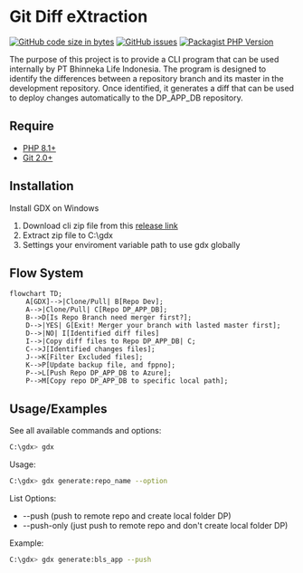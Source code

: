 # Git Diff eXtraction 
[![GitHub code size in bytes](https://img.shields.io/github/languages/code-size/vierilusen/git-diff-x)](https://github.com/vierilusen/git-diff-x)
[![GitHub issues](https://img.shields.io/github/issues/vierilusen/git-diff-x)](https://github.com/vierilusen/git-diff-x/issues)
[![Packagist PHP Version](https://img.shields.io/packagist/dependency-v/laravel-zero/laravel-zero/php)](https://github.com/vierilusen/git-diff-x/releases/tag/v1.0)

The purpose of this project is to provide a CLI program that can be used internally by PT Bhinneka Life Indonesia. The program is designed to identify the differences between a repository branch and its master in the development repository. Once identified, it generates a diff that can be used to deploy changes automatically to the DP_APP_DB repository.

## Require
- [PHP 8.1+](https://www.php.net/releases/)
- [Git 2.0+](https://mirrors.edge.kernel.org/pub/software/scm/git/)

## Installation
Install GDX on Windows
1. Download cli zip file from this [release link](https://github.com/vierilusen/git-diff-x/releases/)
2. Extract zip file to C:\gdx
3. Settings your enviroment variable path to use gdx globally

## Flow System
```mermaid
flowchart TD;
    A[GDX]-->|Clone/Pull| B[Repo Dev];
    A-->|Clone/Pull| C[Repo DP_APP_DB];
    B-->D[Is Repo Branch need merger first?];
    D-->|YES| G[Exit! Merger your branch with lasted master first];
    D-->|NO| I[Identified diff files]
    I-->|Copy diff files to Repo DP_APP_DB| C;
    C-->J[Identified changes files];
    J-->K[Filter Excluded files];
    K-->P[Update backup file, and fppno];
    P-->L[Push Repo DP_APP_DB to Azure];
    P-->M[Copy repo DP_APP_DB to specific local path];
```

## Usage/Examples
See all available commands and options:

```bash
C:\gdx> gdx
```

Usage:

```bash
C:\gdx> gdx generate:repo_name --option
```

List Options:
- --push (push to remote repo and create local folder DP)
- --push-only (just push to remote repo and don't create local folder DP)

Example:

```bash
C:\gdx> gdx generate:bls_app --push
```

